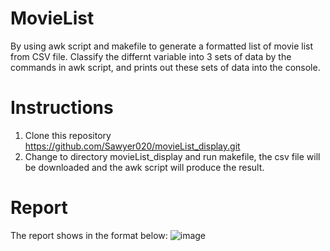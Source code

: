 # MovieList
By using awk script and makefile to generate a formatted list of movie list from CSV file. Classify the differnt variable into 3 sets of data by the commands in awk script, and prints out these sets of data into the console.

# Instructions
1. Clone this repository https://github.com/Sawyer020/movieList_display.git
2. Change to directory movieList_display and run makefile, the csv file will be downloaded and the awk script will produce the result.

# Report
The report shows in the format below:
![image](https://user-images.githubusercontent.com/78552376/140005430-caaf674f-9f94-424a-96c6-2c228d4d9f5f.png)

